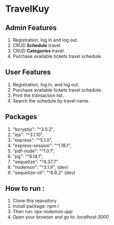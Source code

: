 # TravelKuy

## Admin Features

1. Registration, log in and log out.
2. CRUD **Schedule** travel.
3. CRUD **Categories** travel.
4. Purchase available tickets travel schedule.

## User Features
1. Registration, log in, and log out.
2. Purchase available tickets travel schedule.
3. Print the transaction list.
4. Search the schedule by travel name.

## Packages
1. "bcryptjs": "^3.0.2",
2. "ejs": "^3.1.10",
3. "express": "^5.1.0",
4. "express-session": "^1.18.1",
5. "pdf-node": "^1.0.1",
6. "pg": "^8.14.1",
7. "sequelize": "^6.37.7"
8. "nodemon": "^3.1.9", (dev)
9. "sequelize-cli": "^6.6.2" (dev)

## How to run :
1. Clone this repository
2. Install package: _npm i_
3. Then run: _npx nodemon app_
4. Open your browser and go to: _localhost:3000_